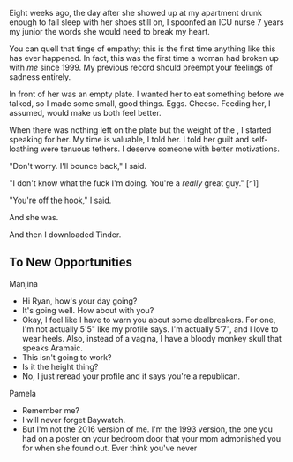 Eight weeks ago, the day after she showed up at my apartment drunk enough to fall sleep with her shoes still on, I spoonfed an ICU nurse 7 years my junior the words she would need to break my heart.

You can quell that tinge of empathy; this is the first time anything like this has ever happened. In fact, this was the first time a woman had broken up with *me* since 1999. My previous record should preempt your feelings of sadness entirely.

In front of her was an empty plate. I wanted her to eat something before we talked, so I made some small, good things. Eggs. Cheese. Feeding her, I assumed, would make us both feel better.

When there was nothing left on the plate but the weight of the , I started speaking for her. My time is valuable, I told her. I told her guilt and self-loathing were tenuous tethers. I deserve someone with better motivations.

"Don't worry. I'll bounce back," I said.

"I don't know what the fuck I'm doing. You're a *really* great guy." [^1]

"You're off the hook," I said.

And she was.

And then I downloaded Tinder.

## To New Opportunities

Manjina

* Hi Ryan, how's your day going?
* It's going well. How about with you?
* Okay, I feel like I have to warn you about some dealbreakers. For one, I'm not actually 5'5" like my profile says. I'm actually 5'7", and I love to wear heels. Also, instead of a vagina, I have a bloody monkey skull that speaks Aramaic.
* This isn't going to work?
* Is it the height thing?
* No, I just reread your profile and it says you're a republican.

Pamela

* Remember me?
* I will never forget Baywatch.
* But I'm not the 2016 version of me. I'm the 1993 version, the one you had on a poster on your bedroom door that your mom admonished you for when she found out. Ever think you've never
